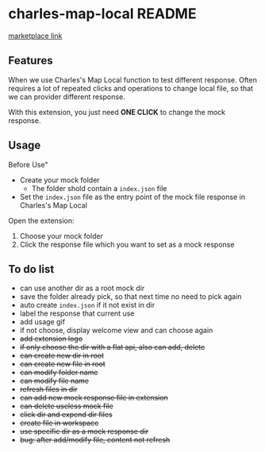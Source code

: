 # charles-map-local README

[marketplace link](https://marketplace.visualstudio.com/items?itemName=beiweiqiang.charles-map-local)

## Features

When we use Charles's Map Local function to test different response. Often requires a lot of repeated clicks and operations to change local file, so that we can provider different response.

With this extension, you just need **ONE CLICK** to change the mock response.

## Usage

Before Use"

- Create your mock folder
  - The folder shold contain a `index.json` file
- Set the `index.json` file as the entry point of the mock file response in Charles's Map Local

Open the extension:

1. Choose your mock folder
2. Click the response file which you want to set as a mock response

## To do list

- can use another dir as a root mock dir
- save the folder already pick, so that next time no need to pick again
- auto create `index.json` if it not exist in dir
- label the response that current use
- add usage gif
- if not choose, display welcome view and can choose again
- <del>add extension logo</del>
- <del>if only choose the dir with a flat api, also can add, delete</del>
- <del>can create new dir in root</del>
- <del>can create new file in root</del>
- <del>can modify folder name</del>
- <del>can modify file name</del>
- <del>refresh files in dir</del>
- <del>can add new mock response file in extension</del>
- <del>can delete useless mock file</del>
- <del>click dir and expend dir files</del>
- <del>create file in workspace</del>
- <del>use specific dir as a mock response dir</del>
- <del>bug: after add/modify file, content not refresh</del>
